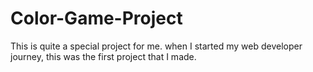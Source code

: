# Color-Game-Project

This is quite a special project for me. when I started my web developer journey, this was the first project that I made. 

